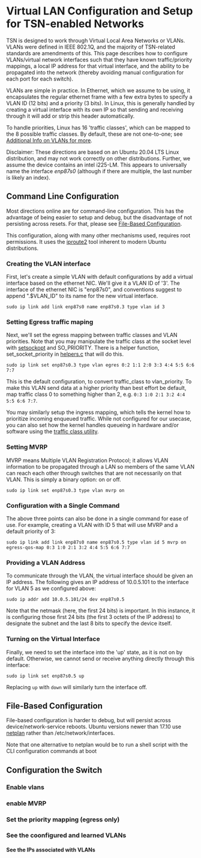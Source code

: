 # Virtual LAN Configuration and Setup for TSN-enabled Networks

TSN is designed to work through Virtual Local Area Networks or VLANs. VLANs were defined in IEEE 802.1Q, and the majority of TSN-related standards are amendments of this. This page describes how to configure VLANs/virtual network interfaces such that they have known traffic/priority mappings, a local IP address for that virtual interface, and the ability to be propagated into the network (thereby avoiding manual configuration for each port for each switch).

VLANs are simple in practice. In Ethernet, which we assume to be using, it encapsulates the regular ethernet frame with a few extra bytes to specify a VLAN ID (12 bits) and a priority (3 bits). In Linux, this is generally handled by creating a virtual interface with its own IP so that sending and receiving through it will add or strip this header automatically. 

To handle priorities, Linux has 16 'traffic classes', which can be mapped to the 8 possible traffic classes. By default, these are not one-to-one; see [Additional Info on VLANs for more](./info_and_errata.md#vlan).

Disclaimer: These directions are based on an Ubuntu 20.04 LTS Linux distribution, and may not work correctly on other distributions. Further, we assume the device contains an intel i225-LM. This appears to universally name the interface *enp87s0* (although if there are multiple, the last number is likely an index).

## Command Line Configuration

Most directions online are for command-line configuration. This has the advantage of being easier to setup and debug, but the disadvantage of not persisting across resets. For that, please see [File-Based Configuration](##file-based-configuration).

This configuration, along with many other mechanisms used, requires root permissions. It uses the [iproute2](http://manpages.ubuntu.com/manpages/trusty/man8/ip.8.html) tool inherent to modern Ubuntu distributions.

### Creating the VLAN interface

First, let's create a simple VLAN with default configurations by add a virtual interface based on the ethernet NIC. We'll give it a VLAN ID of '3'. The interface of the ethernet NIC is "enp87s0", and conventions suggest to append ".$VLAN_ID" to its name for the new virtual interface.

```
sudo ip link add link enp87s0 name enp87s0.3 type vlan id 3
```

### Setting Egress traffic maping

Next, we'll set the egress mapping between traffic classes and VLAN priorities. Note that you may manipulate the traffic class at the socket level with [setsockopt](https://man7.org/linux/man-pages/man2/setsockopt.2.html) and SO_PRIORITY. There is a helper function, set_socket_priority in [helpers.c](latency_vlan_tests/helpers.h) that will do this.

```
sudo ip link set enp87s0.3 type vlan egres 0:2 1:1 2:0 3:3 4:4 5:5 6:6 7:7
```

This is the default configuration, to convert traffic_class to vlan_priority. To make this VLAN send data at a higher priority than best effort be default, map traffic class 0 to something higher than 2, e.g. ```0:3 1:0 2:1 3:2 4:4 5:5 6:6 7:7```.

You may similarly setup the ingress mapping, which tells the kernel how to prioritize incoming enqueued traffic. While not configured for our usecase, you can also set how the kernel handles queueing in hardware and/or software using the [traffic class utility](https://tsn.readthedocs.io/qdiscs.html#configuring-tsn-qdiscs).

### Setting MVRP

MVRP means Multiple VLAN Registration Protocol; it allows VLAN information to be propagated through a LAN so members of the same VLAN can reach each other through switches that are not necessarily on that VLAN. This is simply a binary option: on or off.

```
sudo ip link set enp87s0.3 type vlan mvrp on
```

### Configuration with a Single Command

The above three points can also be done in a single command for ease of use. For example, creating a VLAN with ID 5 that will use MVRP and a default priority of 3:

```
sudo ip link add link enp87s0 name enp87s0.5 type vlan id 5 mvrp on egress-qos-map 0:3 1:0 2:1 3:2 4:4 5:5 6:6 7:7
```

### Providing a VLAN Address

To communicate through the VLAN, the virtual interface should be given an IP address. The following gives an IP address of 10.0.5.101 to the interface for VLAN 5 as we configured above:

```
sudo ip addr add 10.0.5.101/24 dev enp87s0.5
```

Note that the netmask (here, the first 24 bits) is important. In this instance, it is configuring those first 24 bits (the first 3 octets of the IP address) to designate the subnet and the last 8 bits to specify the device itself.

### Turning on the Virtual Interface

Finally, we need to set the interface into the 'up' state, as it is not on by default. Otherwise, we cannot send or receive anything directly through this interface:

```
sudo ip link set enp87s0.5 up
```

Replacing ```up``` with ```down``` will similarly turn the interface off.

## File-Based Configuration

File-based configuration is harder to debug, but will persist across device/network-service reboots. Ubuntu versions newer than 17.10 use [netplan](https://netplan.io/examples/) rather than /etc/network/interfaces.

Note that one alternative to netplan would be to run a shell script with the CLI configuration commands at boot

<TODO>

## Configuration the Switch

<TODO>

### Enable vlans


### enable MVRP


### Set the priority mapping (egress only)

### See the coonfigured and learned VLANs

#### See the IPs associated with VLANs